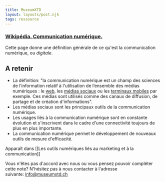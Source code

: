 ```yaml
---
title: MuseumXTD
layout: layouts/post.njk
tags: ressource
---
```

### [Wikipédia. Communication numérique.](https://fr.wikipedia.org/wiki/Communication_num%C3%A9rique)
Cette page donne une définition générale de ce qu'est la communication numérique, ou *digitale*. 

## A retenir
- La définition: "la communication numérique est un champ des sciences de l’information relatif à l'utilisation de l’ensemble des médias numériques : le [web](https://fr.wikipedia.org/wiki/Web "Web"), les [médias sociaux](https://fr.wikipedia.org/wiki/M%C3%A9dias_sociaux "Médias sociaux") ou les [terminaux mobiles](https://fr.wikipedia.org/wiki/Terminaux_mobiles "Terminaux mobiles") par exemple. Ces médias sont utilisés comme des canaux de diffusion, de partage et de création d'informations".
- Les médias sociaux sont les principaux outils de la communication numérique. 
- Les usages liés à la communication numérique sont en constante évolution et s'inscrivent dans le cadre d'une connectivité toujours de plus en plus importante. 
- La communication numérique permet le développement de nouveaux outils de mesure d'efficacité.


Apparaît dans [[Les outils numériques liés au marketing et à la communication]]

Vous n'êtes pas d'accord avec nous ou vous pensez pouvoir compléter cette note? N'hésitez pas à nous contacter à l'adresse suivante: [info@museumxtd.ch](mailto:info@museumxtd.ch)
